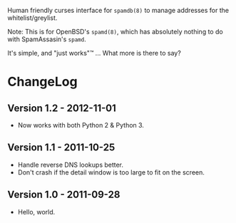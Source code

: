 Human friendly curses interface for `spamdb(8)` to manage addresses for the
whitelist/greylist.

Note: This is for OpenBSD's `spamd(8)`, which has absolutely nothing to do with
SpamAssasin's `spamd`.

It's simple, and "just works"™ ... What more is there to say?

ChangeLog
=========

Version 1.2 - 2012-11-01
------------------------
- Now works with both Python 2 & Python 3.

Version 1.1 - 2011-10-25
------------------------
- Handle reverse DNS lookups better.
- Don't crash if the detail window is too large to fit on the screen.

Version 1.0 - 2011-09-28
------------------------
- Hello, world.
